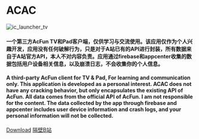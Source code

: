 # ACAC
![ic_launcher_tv](https://user-images.githubusercontent.com/4136777/233061622-45c39abf-ac55-424f-9400-d7dad636b830.png)

#### 一个第三方AcFun TV和Pad客户端，仅供学习与交流使用。该应用仅作为个人兴趣开发，应用没有任何破解行为，只是对于A站已有的API进行封装，所有数据来自于A站官方API，本人不对内容负责。应用通过firebase和appcenter收集的数据包括用户设备相关信息，以及崩溃日志，不会收集你的个人信息。
#### A third-party AcFun client for TV &amp; Pad, For learning and communication only. This application is developed as a personal interest. ACAC does not have any cracking behavior, but only encapsulates the existing API of AcFun. All data comes from the official API of AcFun. I am not responsible for the content. The data collected by the app through firebase and appcenter includes user device information and crash logs, and your personal information will not be collected.
[Download](https://install.appcenter.ms/users/xiaxiaoao/apps/afaf/distribution_groups/public)
[隔壁B站](https://github.com/xiaye13579/BBLL)
